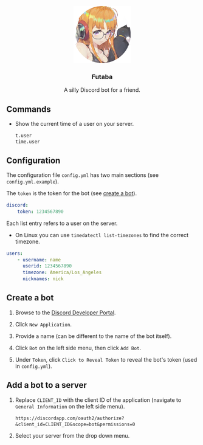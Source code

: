 <div align="center">
<p align="center">
  <a href="https://github.com/losuler/futaba">
    <img src="img/futaba.png" alt="logo" width="150" height="150">
  </a>

  <p align="center">
    <h3 align="center">Futaba</h3>
    <p align="center">
      A silly Discord bot for a friend.
    </p>
  </p>
</p>
</div>

## Commands

- Show the current time of a user on your server.

    ```
    t.user
    time.user
    ```

## Configuration

The configuration file `config.yml` has two main sections (see `config.yml.example`).

The `token` is the token for the bot (see [create a bot](#create-a-bot)).

```yaml
discord:
    token: 1234567890
```

Each list entry refers to a user on the server.

- On Linux you can use `timedatectl list-timezones` to find the correct timezone.

```yaml
users:
    - username: name
      userid: 1234567890
      timezone: America/Los_Angeles
      nicknames: nick
```

## Create a bot

1. Browse to the [Discord Developer Portal](https://discordapp.com/developers/applications).

2. Click `New Application`.

3. Provide a name (can be different to the name of the bot itself).

4. Click `Bot` on the left side menu, then click `Add Bot`.

5. Under `Token`, click `Click to Reveal Token` to reveal the bot's token (used in `config.yml`).

## Add a bot to a server

1. Replace `CLIENT_ID` with the client ID of the application (navigate to `General Information` 
on the left side menu).

    ```
    https://discordapp.com/oauth2/authorize?&client_id=CLIENT_ID&scope=bot&permissions=0
    ```

2. Select your server from the drop down menu.